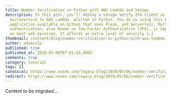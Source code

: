```yaml
---
title: Number Verification in Python with AWS Lambda and Vonage
description: In this post, you’ll deploy a Vonage Verify 2FA client as a
  microservice to AWS Lambda, written in Python. You do so using this Python
  application available on Github that uses Flask, and Serverless. Multi-factor
  authentication, also known as Two-Factor Authentication (2FA), is implemented
  on most web services. It affords an extra level of security […]
thumbnail: /content/blog/number-verification-in-python-with-aws-lambda-and-vonage/Blog_Microservice_Lambda_1200x600.png
author: adamculp
published: true
published_at: 2020-05-06T07:01:03.000Z
comments: true
category: tutorial
tags: []
canonical: https://www.nexmo.com/legacy-blog/2020/05/06/number-verification-in-python-with-aws-lambda-and-vonage
redirect: https://www.nexmo.com/legacy-blog/2020/05/06/number-verification-in-python-with-aws-lambda-and-vonage
---
```


Content to be migrated...
